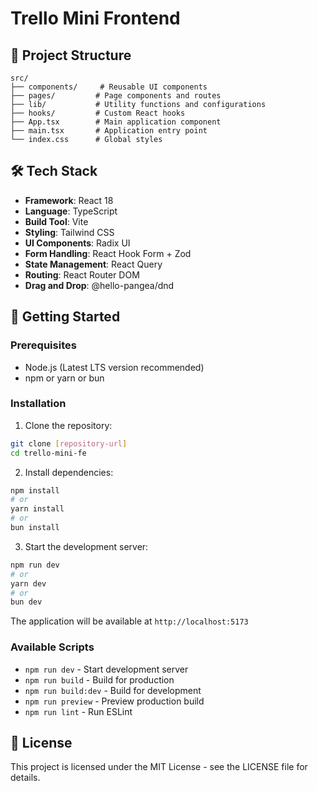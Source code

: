 # Trello Mini Frontend

## 📁 Project Structure

```
src/
├── components/     # Reusable UI components
├── pages/         # Page components and routes
├── lib/           # Utility functions and configurations
├── hooks/         # Custom React hooks
├── App.tsx        # Main application component
├── main.tsx       # Application entry point
└── index.css      # Global styles
```

## 🛠️ Tech Stack

- **Framework**: React 18
- **Language**: TypeScript
- **Build Tool**: Vite
- **Styling**: Tailwind CSS
- **UI Components**: Radix UI
- **Form Handling**: React Hook Form + Zod
- **State Management**: React Query
- **Routing**: React Router DOM
- **Drag and Drop**: @hello-pangea/dnd

## 🚀 Getting Started

### Prerequisites

- Node.js (Latest LTS version recommended)
- npm or yarn or bun

### Installation

1. Clone the repository:
```bash
git clone [repository-url]
cd trello-mini-fe
```

2. Install dependencies:
```bash
npm install
# or
yarn install
# or
bun install
```

3. Start the development server:
```bash
npm run dev
# or
yarn dev
# or
bun dev
```

The application will be available at `http://localhost:5173`

### Available Scripts

- `npm run dev` - Start development server
- `npm run build` - Build for production
- `npm run build:dev` - Build for development
- `npm run preview` - Preview production build
- `npm run lint` - Run ESLint

## 📄 License

This project is licensed under the MIT License - see the LICENSE file for details.
